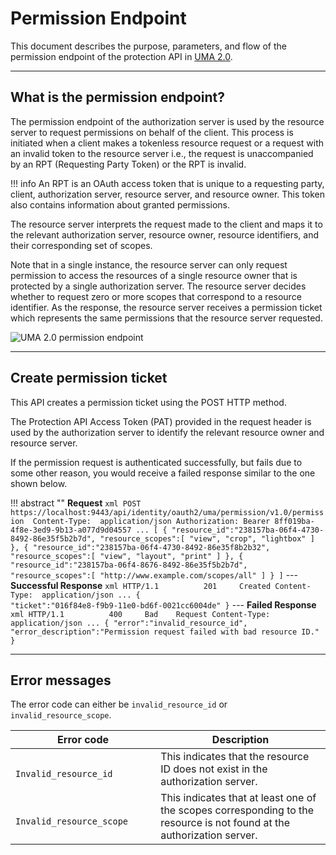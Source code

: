 # Permission Endpoint
 
This document describes the purpose, parameters, and flow of the permission endpoint of the protection API in [UMA 2.0]({{base_path}}/references/concepts/authorization//user-managed-access). 

----

## What is the permission endpoint? 

The permission endpoint of the authorization server is used by the resource server to request permissions on behalf of the client. This process is initiated when a client makes a tokenless resource request or a request with an invalid token to the resource server i.e., the request is unaccompanied by an RPT (Requesting Party Token) or the RPT is invalid.

!!! info
    An RPT is an OAuth access token that is unique to a requesting party, client, authorization server, resource server, and resource owner. This token also contains information about granted permissions.

The resource server interprets the request made to the client and maps it to the relevant authorization server, resource owner, resource identifiers, and their corresponding set of scopes. 

Note that in a single instance, the resource server can only request permission to access the resources of a single resource owner that is protected by a single authorization server. The resource server decides whether to request zero or more scopes that correspond to a resource identifier. As the response, the resource server receives a permission ticket which represents the same permissions that the resource server requested. 

![UMA 2.0 permission endpoint]({{base_path}}/assets/img/concepts/uma-permission-endpoint.png)

----

## Create permission ticket

This API creates a permission ticket using the POST HTTP method.  

The Protection API Access Token (PAT) provided in the request header is used by the authorization server to identify the relevant resource owner and resource server.

If the permission request is authenticated successfully, but fails due to some other reason, you would receive a failed response similar to the one shown below.

!!! abstract ""
    **Request**
    ``` xml
    POST https://localhost:9443/api/identity/oauth2/uma/permission/v1.0/permission 
    Content-Type:  application/json
    Authorization: Bearer 8ff019ba-4f8e-3ed9-9b13-a077d9d04557
    ...
    [
        {
        "resource_id":"238157ba-06f4-4730-8492-86e35f5b2b7d",
        "resource_scopes":[
            "view",
            "crop",
            "lightbox"
        ]
        },
        {
        "resource_id":"238157ba-06f4-4730-8492-86e35f8b2b32",
        "resource_scopes":[
            "view",
            "layout",
            "print"
        ]
        },
        {
        "resource_id":"238157ba-06f4-8676-8492-86e35f5b2b7d",
        "resource_scopes":[
            "http://www.example.com/scopes/all"
        ]
        }
    ]
    ```
    ---
    **Successful Response**
    ``` xml
    HTTP/1.1          201     Created
    Content-Type:  application/json
    ...
    {                           
        "ticket":"016f84e8-f9b9-11e0-bd6f-0021cc6004de"
    }
    ```
    ---
    **Failed Response**
    ``` xml
    HTTP/1.1          400     Bad    Request
    Content-Type:  application/json
    ...
    {
        "error":"invalid_resource_id",
        "error_description":"Permission request failed with bad resource ID."
    }
    ```

----

## Error messages

The error code can either be `invalid_resource_id` or `invalid_resource_scope`.

| Error code                                        | Description                                                                                                            |
|---------------------------------------------------|------------------------------------------------------------------------------------------------------------------------|
| `             Invalid_resource_id            `    | This indicates that the resource ID does not exist in the authorization server.                                        |
| `             Invalid_resource_scope            ` | This indicates that at least one of the scopes corresponding to the resource is not found at the authorization server. |
